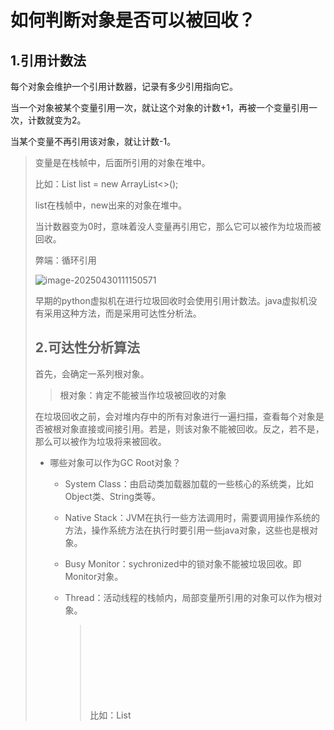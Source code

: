 # 如何判断对象是否可以被回收？

## 1.引用计数法

每个对象会维护一个引用计数器，记录有多少引用指向它。

当一个对象被某个变量引用一次，就让这个对象的计数+1，再被一个变量引用一次，计数就变为2。

当某个变量不再引用该对象，就让计数-1。

> 变量是在栈帧中，后面所引用的对象在堆中。
>
> 比如：List<Object> list = new ArrayList<>();
>
> list在栈帧中，new出来的对象在堆中。 

当计数器变为0时，意味着没人变量再引用它，那么它可以被作为垃圾而被回收。

弊端：循环引用

![image-20250430111150571](https://wsb-typora-picture.oss-cn-chengdu.aliyuncs.com/picgo/202504301111707.png)

早期的python虚拟机在进行垃圾回收时会使用引用计数法。java虚拟机没有采用这种方法，而是采用可达性分析法。

## 2.可达性分析算法

首先，会确定一系列根对象。

> 根对象：肯定不能被当作垃圾被回收的对象

在垃圾回收之前，会对堆内存中的所有对象进行一遍扫描，查看每个对象是否被根对象直接或间接引用。若是，则该对象不能被回收。反之，若不是，那么可以被作为垃圾将来被回收。

- 哪些对象可以作为GC Root对象？

  - System Class：由启动类加载器加载的一些核心的系统类，比如Object类、String类等。

  - Native Stack：JVM在执行一些方法调用时，需要调用操作系统的方法，操作系统方法在执行时要引用一些java对象，这些也是根对象。

  - Busy Monitor：sychronized中的锁对象不能被垃圾回收。即Monitor对象。

  - Thread：活动线程的栈帧内，局部变量所引用的对象可以作为根对象。

    > 比如：List<Object> list = new ArrayList<>(); 中这个ArrayList对象是根对象。
    >
    > 而当list = null后，没有变量再引用它，它就不再是根对象，可以被回收了。

## 3.五种引用

![](https://wsb-typora-picture.oss-cn-chengdu.aliyuncs.com/picgo/202504301428744.png)

实线：表示强引用

虚线：软弱虚终结期引用

### 3.1强引用

- 我们常用的new一个对象将其赋值给一个变量。那么这个变量就强引用了这个对象。

- 只有所有 GC Root 对象都不通过【强引用】引用该对象，该对象A1才能被垃圾回收

### 3.2软引用（SoftReference）

- 在垃圾回收后，内存仍不足时会再次出发垃圾回收，回收 没有其他强引用引用 仅有软引用 引用的对象。 

- 可以配合引用队列来释放软引用自身。

  > 软引用自身也是一个对象，如果在它创建时给他分配了一个引用队列（也可以不配合引用队列使用），那么在它所引用的对象A2被回收时，软引用对象就会进入这个队列。弱引用也是类似。
  >
  > 因为，不论是软引用还是弱引用，他们自身也要占用一定的内存。因为他们可能还被强引用引用着，如果想对他们占用的内存做进一步的释放，需要使用引用队列去找到他们。
  >
  > <img src="https://wsb-typora-picture.oss-cn-chengdu.aliyuncs.com/picgo/202504301443841.png" alt="image-20250430144313777" style="zoom:50%;" />

### 3.3弱引用（WeakReference）

- 在垃圾回收时，无论内存是否充足，都会回收 没有其他强引用引用 弱引用 引用的对象 。
- 可以配合引用队列来释放弱引用自身。

### 3.4虚引用（PhantomReference）

- 虚引用必须配合引用队列使用，即在虚引用对象创建时会关联一个引用队列。虚引用中唯一的作用就是用队列接收对象即将死亡的通知。
- 主要配合 ByteBuffer使用，当创建ByteBuffer的实现类对象时，就会创建一个名为Cleaner的虚引用对象，ByteBuffer会分配一块直接内存，并且把直接内存的地址传给虚引用对象。
- 当ByteBuffer不被强引用引用时，它可以被回收，但它分配的那个直接内存并不能被java的垃圾回收管理。所以，当ByteBuffer被回收时，让虚引用对象进入引用队列，这个引用队列由 Reference Handler 线程定时的查看有没有新入队Cleaner，如果有，就调用Cleaner的clean方法，clean方法就根据记录的直接内存的地址，调用Unsafe类中的freeMemory方法释放直接内容。保证了直接内存可以被释放，不会造成内存泄漏。

### 3.5终结器引用（FinalReference）

所谓“终结器引用”，是指当某个对象即将被 GC 回收时，JVM 会检查该对象是否覆盖了 `finalize()` 方法。如果有，就会将这个对象加入一个**Finalizer Reference Queue**，交给专门的线程去执行 `finalize()` 方法

- 终结器引用用必须配合引用队列使用，即在终结器引用对象创建时会关联一个引用队列。
- 所有的java对象都会继承Object类，而Object类中有一个finalize()方法，即终结方法。当这个java对象A4重写了finalize方法，要使用这个方法释放资源时，那么，当没有强引用对象引用他时，会由JVM给他创建一个终结器引用。当A4作为垃圾被回收时，会把终结器引用加入到引用队列中，此时，A4对象还没有被垃圾回收。再由一个优先级很低的线程： Finalizer 线程，在某些时候查看这个队列中是否有终结器引用。若有，那就根据终结器引用找到被引用对象A4并调用它的 finalize  方法，下次垃圾回收时就会回收A4，这个终结器引用也被回收了。
- finalize 方法工作效率很低。因为，第一次回收A4时不能真正被回收掉，而是先要把他的终结器引用入队。并且Finalizer线程的优先级很低，这个finalize 方法被执行的机会很少，所以可能造成A4的finalize 方法迟迟不被调用，这个对象占用的内存也迟迟得不到释放。所以 不推荐使用finalize释放资源。

# 回收算法

## 1.标记清除

<img src="https://wsb-typora-picture.oss-cn-chengdu.aliyuncs.com/picgo/202504301636253.png" alt="image-20250430163645995" style="zoom: 33%;" />

**两阶段：**

- 标记：通过可达性分析，标记出所有需要回收的对象。

- 清除：释放垃圾占用的空间。

  > 释放并不是把其中的每个字节进行清零操作，而是把内存的起始和结束的地址记录在空闲的地址列表中，下次在分配新对象的内存时，就到该列表中去找，看是否有足够的空间容纳新对象。

**弊端：**

- 造成大量的内存碎片

## 2.标记整理

<img src="https://wsb-typora-picture.oss-cn-chengdu.aliyuncs.com/picgo/202504301643406.png" alt="image-20250430164334230" style="zoom:33%;" />

标记-整理算法的“标记”过程与“标记-清除算法”的标记过程一致，但标记之后不会直接清理。而是将所有存活对象都移动到内存的一端。移动结束后直接清理掉剩余部分。解决了空间碎片的问题。

**弊端：**

- 效率较低

## 3.复制

<img src="https://wsb-typora-picture.oss-cn-chengdu.aliyuncs.com/picgo/202504301644061.png" alt="image-20250430164406033" style="zoom:50%;" />

将内存分成两块，每次申请内存时都使用其中的一块，当内存不够时，将这一块内存中所有存活的复制到另一块上。然后再把已使用的内存整个清理掉。然后交换两个区域的位置。解决了空间碎片的问题。

**弊端：**

- 每次在申请内存时，都只能使用一半的内存空间。内存利用率严重不足。
- 在 GC 之后存活对象较少的情况下效率比较高，但如果存活对象比较多时，会执行较多的复制操作，效率就会下降。

## 4.分代回收

![image-20250430164424442](https://wsb-typora-picture.oss-cn-chengdu.aliyuncs.com/picgo/202504301644563.png)

将堆内存划分成了新生代和老年代两个区域。新生代中又划分为伊甸园、幸存区From和幸存区To。

当创建新对象时，一般在伊甸园中。当伊甸园空间不够时，将触发一次垃圾回收，在新生代中的垃圾回收叫 Minor GC。然后根据可达性分析进行标记。然后采用复制算法将存活的对象复制到幸存区To中，同时将这些幸存的对象的寿命+1。然后交换幸存区From和幸存区To的位置。

<img src="https://wsb-typora-picture.oss-cn-chengdu.aliyuncs.com/picgo/202505071414564.png" alt="image-20250507141420512" style="zoom:50%;" />

当下一次Minor GC时，除了伊甸园外，要同时分析幸存区中是否有垃圾要被回收。

当幸存区中对象超过阈值（默认15次垃圾回收后还存活），就将其放入老年代中。

当老年代空间不足，会先尝试触发Minor GC，如果之后空间仍不足，那么触发Full GC，STW的时间更长。

> Minor GC会引发Stop The World。
>
> 即当发生垃圾回收时，要暂停其他的用户线程，由垃圾回收线程完成垃圾回收流程。

# 垃圾回收器

## 1.串行垃圾回收器

![image-20250507143232483](https://wsb-typora-picture.oss-cn-chengdu.aliyuncs.com/picgo/202505071432680.png)

串行垃圾回收器分为Serial和SerialOld。

Serial工作在新生代，采用复制回收算法。

SerialOld工作在老年代，采用标记整理算法。

## 2.吞吐量优先垃圾回收器

<img src="https://wsb-typora-picture.oss-cn-chengdu.aliyuncs.com/picgo/202505071438796.png" alt="image-20250507143830710" style="zoom:50%;" />

ParallelGC工作在新生代，采用复制回收算法。

ParallelOldGC工作在老年代，采用标记整理算法。

![image-20250507144019119](https://wsb-typora-picture.oss-cn-chengdu.aliyuncs.com/picgo/202505071440162.png)

## 3.响应时间优先垃圾回收器

<img src="https://wsb-typora-picture.oss-cn-chengdu.aliyuncs.com/picgo/202505071446326.png" alt="image-20250507144656304" style="zoom:50%;" />

CMS(Concurrent Mark Sweep)并发标记清除。工作在老年代。

ParNewGC工作在新生代，采用复制回收算法。

> 并发：当垃圾回收线程工作时，其他的用户线程可以同时进行。即它们是并发执行，他们都要去抢占CPU。
>
> 并行：当多个垃圾回收线程并行工作，不允许用户线程工作，即STW。

当用CMS发生并发失败问题时，让老年代垃圾回收器从CMS退化为SerialOld。

初始标记和重新标记阶段会触发STW。

![image-20250507145619092](https://wsb-typora-picture.oss-cn-chengdu.aliyuncs.com/picgo/202505071456271.png)











# 类加载与字节码

```java
package cn.itcast.jvm.t5;
 // HelloWorld 示例
public class HelloWorld {
 	public static void main(String[] args) {
 		System.out.println("hello world");
 	}
}
```

编译为 HelloWorld.class 后:

```
 0000000 ca fe ba be 00 00 00 34 00 23 0a 00 06 00 15 09
 0000020 00 16 00 17 08 00 18 0a 00 19 00 1a 07 00 1b 07
 0000040 00 1c 01 00 06 3c 69 6e 69 74 3e 01 00 03 28 29
 0000060 56 01 00 04 43 6f 64 65 01 00 0f 4c 69 6e 65 4e
 0000100 75 6d 62 65 72 54 61 62 6c 65 01 00 12 4c 6f 63
 0000120 61 6c 56 61 72 69 61 62 6c 65 54 61 62 6c 65 01
 0000140 00 04 74 68 69 73 01 00 1d 4c 63 6e 2f 69 74 63
 0000160 61 73 74 2f 6a 76 6d 2f 74 35 2f 48 65 6c 6c 6f
 0000200 57 6f 72 6c 64 3b 01 00 04 6d 61 69 6e 01 00 16
 0000220 28 5b 4c 6a 61 76 61 2f 6c 61 6e 67 2f 53 74 72
 0000240 69 6e 67 3b 29 56 01 00 04 61 72 67 73 01 00 13
 0000260 5b 4c 6a 61 76 61 2f 6c 61 6e 67 2f 53 74 72 69
 0000300 6e 67 3b 01 00 10 4d 65 74 68 6f 64 50 61 72 61
 0000320 6d 65 74 65 72 73 01 00 0a 53 6f 75 72 63 65 46
 0000340 69 6c 65 01 00 0f 48 65 6c 6c 6f 57 6f 72 6c 64
 0000360 2e 6a 61 76 61 0c 00 07 00 08 07 00 1d 0c 00 1e
 0000400 00 1f 01 00 0b 68 65 6c 6c 6f 20 77 6f 72 6c 64
 0000420 07 00 20 0c 00 21 00 22 01 00 1b 63 6e 2f 69 74
 0000440 63 61 73 74 2f 6a 76 6d 2f 74 35 2f 48 65 6c 6c
 0000460 6f 57 6f 72 6c 64 01 00 10 6a 61 76 61 2f 6c 61
 0000500 6e 67 2f 4f 62 6a 65 63 74 01 00 10 6a 61 76 61
 0000520 2f 6c 61 6e 67 2f 53 79 73 74 65 6d 01 00 03 6f
 0000540 75 74 01 00 15 4c 6a 61 76 61 2f 69 6f 2f 50 72
 0000560 69 6e 74 53 74 72 65 61 6d 3b 01 00 13 6a 61 76
 0000600 61 2f 69 6f 2f 50 72 69 6e 74 53 74 72 65 61 6d
 0000620 01 00 07 70 72 69 6e 74 6c 6e 01 00 15 28 4c 6a
 0000640 61 76 61 2f 6c 61 6e 67 2f 53 74 72 69 6e 67 3b
 0000660 29 56 00 21 00 05 00 06 00 00 00 00 00 02 00 01
 0000700 00 07 00 08 00 01 00 09 00 00 00 2f 00 01 00 01
 0000720 00 00 00 05 2a b7 00 01 b1 00 00 00 02 00 0a 00
 0000740 00 00 06 00 01 00 00 00 04 00 0b 00 00 00 0c 00
 0000760 01 00 00 00 05 00 0c 00 0d 00 00 00 09 00 0e 00
 0001000 0f 00 02 00 09 00 00 00 37 00 02 00 01 00 00 00
 0001020 09 b2 00 02 12 03 b6 00 04 b1 00 00 00 02 00 0a
 0001040 00 00 00 0a 00 02 00 00 00 06 00 08 00 07 00 0b
 0001060 00 00 00 0c 00 01 00 00 00 09 00 10 00 11 00 00
 0001100 00 12 00 00 00 05 01 00 10 00 00 00 01 00 13 00
 0001120 00 00 02 00 14
```



## 1. 类文件结构

根据JVM规范，类文件结构：（各厂商在实现JVM时必须遵从该规范）

```
ClassFile {
    u4             magic; // 魔术
    u2             minor_version;// 小版本号
    u2             major_version;// 主版本号
    u2             constant_pool_count;// 常量池的数量
    cp_info        constant_pool[constant_pool_count-1];// 常量池信息
    u2             access_flags;// 访问修饰。（例如：该类是公共的还是私有的）
    u2             this_class;//当前类信息
    u2             super_class;//父类名信息
    u2             interfaces_count;//接口数量
    u2             interfaces[interfaces_count];//一个类可以实现多个接口
    u2             fields_count;//类中字段数量
    field_info     fields[fields_count];//一个类可以有多个字段
    u2             methods_count;//类中方法数量
    method_info    methods[methods_count];//一个类可以有个多个方法
    u2             attributes_count;//此类的属性表中的属性数。（类的附加属性信息）
    attribute_info attributes[attributes_count];//属性表集合
}
```

u4代表4个字节。

### 1.1 魔数

所有文件都有一个自己的特定类型，例如：java文件用4个字节表示这是一个java class文件，而不是其他的文件。

不同的文件有不同的魔数信息。例如，一个png或者jdp图片，它们的魔数信息是不同的。即魔数：标识该文件是什么类型。

java中，0~3字节，表示它是否是class类型文件，用 ca fe ba be表示。咖啡baby。

### 1.2 版本

4~7字节，表示类的版本。例如：00 00 00 34。这里小版本没有表示出来。主版本为00 34（16进制->10进制为 52）表示 jdk 8。 51 表示 jdk7。53 表示 jdk9。

### 1.3 常量池

8~9字节，表示常量池长度，常量池中项的数目。例如：00 23（16进制->10进制为 35）表示常量池中一共有35项（#1~#34项），注意：#0项不计入，也没有值。即，最终有34项。

![image-20250324115418546](https://wsb-typora-picture.oss-cn-chengdu.aliyuncs.com/picgo/202503241154655.png)

第#1项 0a表示该常量项是什么类型。需要查表。例如：0a（10）-> CONSTANT_methodref 方法引用信息。方法信息的长度是固定的，接下来的4个字节就代表方法相关信息。例如：前两个字节为 00 06 代表 它引用了常量池中第#6项，代表方法的所属类。通过一层层查找，知道了 它是Object类的方法。具体是哪个方法，查看后两个字节为 00 15（21）代表它引用了常量池中第#21项，代表方法名信息。综上，第#1项 是Object类下的无参构造方法。即，通过 0a 00 06 00 15 我们可以知道：在常量池中有一项定义了方法，方法所属类和方法名通过查常量池中另外两项也可以知道。

第#2项 09 -> CONSTANT_Fieldref，表示是Field信息。后4个字节00 16（22） 00 17 （23）表示引用了常量池中#22和#23项获得该成员变量的所属类和成员变量名。综上，第#2项是System类下的一个成员变量，成员变量的名字是out，成员变量类型是PrintStream。

第#3项08 -> CONSTANT_String，表示一个字符串常量名称，后两个字节 00 18（24）表示引用了常量池中#24项。综上，第#3项是字符串常量“hello world”。

第#4项0a -> CONSTANT_methodref表示一个方法引用信息。后4个字节 00 19（25） 00 1a（26）表示引用了常量池中#25和#26项。综上，第#4项是 PrintStream类下的println方法，方法参数类型是String类，返回值类型是void 。

第#5项 07 -> CONSTANT_Class表示是Class信息，后两个字节 00 1b（27）代表 去查常量池中第#27项。是本类的信息。

第#6项 07 -> CONSTANT_Class表示是Class信息，后两个字节 00 1c（28）代表 去查常量池中第#28项，就知道Class信息了。是父类的信息。

第#7项 01 -> CONSTANT_Utf8表示是一个Utf8串，后两个字节00 06 表示该Utf8串的长度 6个字节。那么，查看接下来的6个字节 3c 69 6e 69 74 3e，转换成字符是 <init>。表示是一个init方法，即构造方法。 

第#8项 01 -> CONSTANT_Utf8表示是一个Utf8串，后两个字节00 03 表示该Utf8串的长度 3个字节。那么，查看接下来的3个字节 28 29 56 转换成字符是 ()V 。表示无参、无返回值。

第#9项 01 -> CONSTANT_Utf8表示是一个Utf8串，后两个字节00 04 表示该Utf8串的长度 4个字节。那么，查看接下来的4个字节，转换成字符是 Code。 代表方法的一个属性。字节码。

第#10项 01 -> CONSTANT_Utf8表示是一个Utf8串，后两个字节00 0f 表示该Utf8串的长度 15个字节。那么，查看接下来的15个字节，转换成字符是 LineNumberTable。 代表方法的一个属性。方法的行号表。

第#11项 01 -> CONSTANT_Utf8表示是一个Utf8串，后两个字节00 12 表示该Utf8串的长度 18个字节。那么，查看接下来的18个字节，转换成字符是 LocalVariableTable。 代表方法的一个属性。方法的本地变量表。

第#12项 01 -> CONSTANT_Utf8表示是一个Utf8串，后两个字节00 04 表示该Utf8串的长度 4个字节。那么，查看接下来的4个字节，转换成字符是 this。 

第#13项 01 -> CONSTANT_Utf8表示是一个Utf8串，后两个字节00 1d 表示该Utf8串的长度29个字节。那么，查看接下来的29个字节，转换成字符是 Lcn/itcast/jvm/t5/HeloWorld;。在字节码中，L开头，分号结尾，表示一个具体的类型。中间是类型的全路径。

第#14项 01 -> CONSTANT_Utf8表示是一个Utf8串，后两个字节00 04 表示该Utf8串的长度 4个字节。那么，查看接下来的4个字节，转换成字符是 main。

第#15项 01 -> CONSTANT_Utf8表示是一个Utf8串，后两个字节00 16 表示该Utf8串的长度 22个字节。那么，查看接下来的22个字节，转换成字符是 ([Ljava/lang/String;)V。表示字符串类型的数组。[表示是一个数组。返回值类型是void。

第#16项 01 -> CONSTANT_Utf8表示是一个Utf8串，后两个字节00 04 表示该Utf8串的长度 4个字节。那么，查看接下来的4个字节，转换成字符是 args。

第#17项 01 -> CONSTANT_Utf8表示是一个Utf8串，后两个字节00 13 表示该Utf8串的长度 19个字节。那么，查看接下来的19个字节，转换成字符是 [Ljava/lang/String;。进一步描述了一下args参数的类型，是一个字符串数组。

第#18项 01 -> CONSTANT_Utf8表示是一个Utf8串，后两个字节00 10 表示该Utf8串的长度 16个字节。那么，查看接下来的16个字节，转换成字符是 MethodParameters。代表方法的一个属性。方法的参数名称信息。

第#19项 01 -> CONSTANT_Utf8表示是一个Utf8串，后两个字节00 0a 表示该Utf8串的长度 10个字节。那么，查看接下来的10个字节，转换成字符是 SourceFile。代表类的一个属性。类的源文件。

第#20项 01 -> CONSTANT_Utf8表示是一个Utf8串，后两个字节00 0f 表示该Utf8串的长度 15个字节。那么，查看接下来的15个字节，转换成字符是 HelloWorld.java。即第#19 #20项结合起来就是，这个类的源文件是HelloWorld.java。

第#21项 0c ->  CONSTANT_NameAndType表示 名称+类型。后4个字节 00 07 00 08 代表引用了常量池中#7 #8两项，用来确定方法的名称和方法的参数类型、返回值类型。

第#22项 07 ->  CONSTANT_Class表示是Class信息。后两个字节 00 1d（29）引用了常量池中第#29项。

第#23项 0c ->  CONSTANT_NameAndType表示 名称+类型。后4个字节 00 1e（30） 00 1f（31） 代表引用了常量池中#30 #31两项，用来确定成员变量的名称和成员变量的类型。

第#24项 01-> CONSTANT_Utf8表示是一个Utf8串。后两个字节 00 0f（15） 代表 该Utf8串的长度 15个字节。那么，查看接下来的15个字节 00 0b 68 65 6c 6c 6f 20 77 6f 72 6c 64 ，转换成字符是 hello world。

第#25项 07 ->  CONSTANT_Class表示是Class信息。后两个字节 00 20（32）引用了常量池中第#32项。

第#26项 0c ->  CONSTANT_NameAndType表示 名称+类型。后4个字节 00 21（33） 00 22（34） 代表引用了常量池中#33 #34两项。用来确定方法的名称和方法的参数类型、返回值类型。

第#27项 01-> CONSTANT_Utf8表示是一个Utf8串。后两个字节 00 1b（27）代表 该Utf8串的长度 27个字节。那么，查看接下来的27个字节，转换成字符是 cn/itcast/jvm/t5/HelloWorld。即该类文件的包名+类名，即全限定名。

第#28项 01-> CONSTANT_Utf8表示是一个Utf8串。后两个字节 00 10（16）代表 该Utf8串的长度 16个字节。那么，查看接下来的16个字节 6a 61 76 61 2f 6c 61 6e 67 2f 4f 62 6a 65 63 74，转换成字符是 java/lang/Object。表示这个是一个Object类。

第#29项 01-> CONSTANT_Utf8表示是一个Utf8串。后两个字节 00 10（16）代表 该Utf8串的长度 16个字节。那么，查看接下来的16个字节 6a 61 76 61 2f 6c 61 6e 67 2f 53 79 73 74 65 6d，转换成字符是java/lang/System。表示这个是一个System类。

第#30项 01-> CONSTANT_Utf8表示是一个Utf8串。后两个字节 00 03 代表 该Utf8串的长度 3个字节。那么，查看接下来的3个字节 6f 75 74 ，转换成字符是 out 。

第#31项 01-> CONSTANT_Utf8表示是一个Utf8串。后两个字节 00 15（21）代表 该Utf8串的长度 21个字节。那么，查看接下来的21个字节 4c 6a 61 76 61 2f 69 6f 2f 50 72 69 6e 74 53 74 72 65 61 6d 3b 转换成字符是java/io/PrintStream。表示这个是一个PrintStream类。

第#32项 01-> CONSTANT_Utf8表示是一个Utf8串。后两个字节 00 13（19）代表 该Utf8串的长度 19个字节。那么，查看接下来的19个字节，转换成字符是java/io/PrintStream。表示这个是一个PrintStream类。

第#33项 01-> CONSTANT_Utf8表示是一个Utf8串。后两个字节 00 07 代表 该Utf8串的长度 7 个字节。那么，查看接下来的7个字节，转换成字符是 println。

第#34项 01-> CONSTANT_Utf8表示是一个Utf8串。后两个字节 00 15（21）代表 该Utf8串的长度 21个字节。那么，查看接下来的21个字节，转换成字符是 (java/lang/String;)V。表示println方法的参数类型是String类，返回值类型是void。

### 1.4 访问标识与继承信息

![image-20250324155934051](https://wsb-typora-picture.oss-cn-chengdu.aliyuncs.com/picgo/202503241605060.png)

ACC_SUPER：表示一个类。

ACC_SYNTHETIC：表示是人工合成的，不是源代码。

ACC_ANNOTATION：表示是一个注解。

在常量池看完之后，接着往后看。

比如，后面两个字节是 00 21，那么查上面的表，看哪几项加起来是 00 21。可以看到，00 20 + 00 01 = 00 21。表示它是一个公共的类。

再往后两个字节是 00 05 表示本类的全限定名，从常量池中第#5项中找。

再往后两个字节是 00 06 表示父类的全限定名，从常量池中第#6项中找。

再往后两个字节是 00 00 表示接口的数量。这里为0，如果有的话 后面还会有一些接口的信息。

# 内存模型（Java Memory  Model-JMM）

JMM 定义了一套在**多线程**读写共享数据时（成员变量、数组）时，对数据的可见性、有序 性、和原子性的规则和保障

## 1.原子性

### 1.1问题

两个线程对初始值为 0 的静态变量一个做自增，一个做自减，各做 5000 次，结果不一定是0.

因为 Java 中对静态变量的自增，自减并不是原子操作。

例如，如对于 i++ 而言（i 为静态变量），实际会产生如下的 JVM 字节码指令：

```
getstatic   i  // 获取静态变量i的值
iconst_1       // 准备常量1
iadd           // 加法
putstatic   i  // 将修改后的值存入静态变量i
```

java的内存模型：分为主内存和工作内存。

静态变量的自增和自减需要在主存和线程内存中进行数据交换。

![image-20250401155757723](https://wsb-typora-picture.oss-cn-chengdu.aliyuncs.com/picgo/202504011558980.png)

如果是单线程：顺序执行，不会交错执行。

```
// 假设i的初始值为0
getstatic     i  // 线程1：获取静态变量i的值 线程内i=0
iconst_1         // 线程1：准备常量1
iadd             // 线程1：自增，线程内i=1
putstatic     i  // 线程1：将修改后的值存入静态变量i 静态变量i=1

getstatic     i  // 线程1：获取静态变量i的值 线程内i=1
iconst_1         // 线程1：准备常量1
isub             // 线程1：自减，线程内i=0
putstatic     i  // 线程1：将修改后的值存入静态变量i 静态变量i=0
```

如果是多线程：由于cpu的时间片抢占式算法，因此会交错执行。

出现负数的情况：

```
// 假设i的初始值为0
getstatic     i  // 线程1：获取静态变量i的值 线程内i=0
getstatic     i  // 线程2：获取静态变量i的值 线程内i=0
iconst_1         // 线程1：准备常量1
iadd  			 // 线程1：自增，线程内i=1
putstatic     i  // 线程1：将修改后的值存入静态变量i 静态变量i=1
iconst_1         // 线程2：准备常量1
isub             // 线程2：自减，线程内i=-1
putstatic     i  // 线程2：将修改后的值存入静态变量i 静态变量i=-1
```

出现正数的情况：

```
// 假设i的初始值为0
getstatic     i  // 线程1：获取静态变量i的值 线程内i=0
getstatic     i  // 线程2：获取静态变量i的值 线程内i=0
iconst_1         // 线程1：准备常量1
iadd  			 // 线程1：自增，线程内i=1
iconst_1         // 线程2：准备常量1
isub             // 线程2：自减，线程内i=-1
putstatic     i  // 线程2：将修改后的值存入静态变量i 静态变量i=-1
putstatic     i  // 线程1：将修改后的值存入静态变量i 静态变量i=1
```

### 1.2解决方法

通过**synchonized**（同步关键字）保证原子性

```java
synchronized( 对象 ) { // 两个线程锁住的必须是同一个对象
	要作为原子操作代码
}
```

## 2.可见性

### 2.1问题

main 线程对 run 变量的修改对于 t 线程不可见，导致了 t 线程无法停止：

```java
static boolean run = true;

public static void main(String[] args) throws InterruptedException {
    Thread t = new Thread(() -> {
        while (run) {
            // .... 这里的循环会一直运行
        }
    });

    t.start();  // ① 启动子线程 t

    Thread.sleep(1000); // ② 主线程睡眠 1 秒

    run = false; // ③ 主线程修改 run 变量
}
```

分析：

1. 初始状态， t 线程刚开始从主内存读取了 run 的值到工作内存。

![image-20250401162421908](https://wsb-typora-picture.oss-cn-chengdu.aliyuncs.com/picgo/202504011624984.png)

2.因为 t 线程要频繁从主内存中读取 run 的值（每次while都会去读），JIT 编译器会将 run 的值缓存至自己工作内存中的高 速缓存中，减少对主存中 run 的访问，提高效率

![image-20250401162444465](https://wsb-typora-picture.oss-cn-chengdu.aliyuncs.com/picgo/202504011624538.png)

3.1 秒之后，main 线程修改了 run 的值，并同步至主存，而 t 是从自己工作内存中的高速缓存中读 取这个变量的值，结果永远是旧值

![![](https://wsb-typora-picture.oss-cn-chengdu.aliyuncs.com/picgo/202504011625401.png)](https://wsb-typora-picture.oss-cn-chengdu.aliyuncs.com/picgo/202504011625401.png)

### 2.2解决方法

**volatile**（易变关键字）

可以用来修饰成员变量和静态成员变量，他可以避免线程从自己的工作缓存中查找变量的值，必须到主内存中获取它的值，线程操作 volatile 变量都是直接操作主内存中的对应变量。

### 2.3可见性

上述例子体现的就是可见性，它保证的是在多个线程之间，一个线程对 volatile 变量的修改对另一 个线程可见， 但不能保证原子性，仅适用于在一个写线程，多个读线程的情况。

即保证一个线程对 volatile 变量进行写操作后，其他线程读该 volatile 变量时可以读取到最新值。但是，在出现原子性问题时，是线程1已经读取到了变量，然后另线程2抢占了cpu执行权，那么当执行权回到线程1时，它不会再去主内存中读该变量，而是直接用之前已经读到的进行操作，因为volatile失效。

> synchronized 语句块既可以保证代码块的原子性，也同时保证代码块内变量的可见性。但缺点是 synchronized是属于重量级操作，性能相对更低。而volatile只能保证可见性。属于轻量级操作。

> synchronized可以保证原子性是因为：
>
> JMM规定了`synchronized` 的两大特性：
>
> 1.进入 `synchronized` 代码块时，必须从主内存读取共享变量的最新值（保证可见性）。
>
> 2.退出 `synchronized` 代码块时，必须将变量的修改刷新回主内存（保证修改对其他线程可见）。

### 2.4扩展

当在上述while循环中加入了：

```java
 System.out.println() // 例如: System.out.println(1) 
```

那么，此时不加volatile关键字也可以。

这是因为：

![image-20250401163905618](https://wsb-typora-picture.oss-cn-chengdu.aliyuncs.com/picgo/202504011639741.png)

println方法内部使用了synchronized关键字，要对当前this，即PrintStream进行同步。那么就会强制当前线程读取主内存中的值，破坏了JIT的优化。

## 3.有序性

### 3.1问题

```java
    int num = 0;
    boolean ready = false;

    // 线程1 执行此方法
    public void actor1(I_Result r) {
        if (ready) {
            r.r1 = num + num;
        } else {
            r.r1 = 1;
        }
    }

    // 线程2 执行此方法
    public void actor2(I_Result r) {
        num = 2;
        ready = true;
    }
```

其中， I_Result 是一个对象，有一个属性 r1 用来保存结果。结果有几种？

分析：

1.线程1 先执行，这时 ready = false，所以进入 else 分支结果为 1

2.线程2 先执行 num = 2，但没来得及执行 ready = true，线程1 执行，还是进入 else 分支，结果为1

3.线程2 执行到 ready = true，线程1 执行，这回进入 if 分支，结果为 4（执行了num）

**4.**线程2 执行 ready = true，切换到线程1，进入 if 分支，相加为 0，再切回线程2 执行  num = 2。

上述第4种现象叫做**指令重排**，是 JIT 编译器在运行时的一些优化。

### 3.2解决方法

加上volatile关键字可以禁用指令重排。

```java
volatile boolean ready = false;
```

### 3.3有序性理解

JVM 会在不影响正确性的前提下，调整语句的执行顺序

```java
static int i;
static int j;
 // 在某个线程内执行如下赋值操作
i = ...; // 较为耗时的操作
j = ...; 
```

可以看到，先执行 i  还是 先执行  j ，对最终的结果不会产生影响。所以，上面代码真正执行时，既可以是

```java
i = ...; // 较为耗时的操作
j = ...;
```

也可以是

```java
j = ...;
i = ...; // 较为耗时的操作
```

这种特性称之为『指令重排』。在单线程情况下没有问题，但在多线程情况下就会出现问题。

例如：著名的 double-checked  locking（双重判定锁） 模式实现单例

```java
public final class Singleton {
    private static Singleton INSTANCE = null;

    private Singleton() { }

    public static Singleton getInstance() {
        // 实例没创建，才会进入内部的 synchronized 代码块
        if (INSTANCE == null) {            
            synchronized (Singleton.class) {
                // 也许有其它线程已经创建实例，所以再判断一次
                if (INSTANCE == null) {
                    INSTANCE = new Singleton();
                }
            }
        }
        return INSTANCE;
    }
}
```

以上的实现特点是： 

1.懒惰实例化 

2.首次使用创建实例时调用getInstance()才使用synchronized加锁，后续再创建实例时无需加锁（如果直接给getInstance方法上加锁，粒度就太大了，每次调用方法都会加锁）

但在多线程环境下，上面的代码是有问题的，他没有考虑指令重排的问题。

`INSTANCE = new Singleton() `对应的字节码为：

```
0:   new           #2      // class cn/itcast/jvm/t4/Singleton （创建 Singleton 对象：先给对象分配空间，执行结果																	会把对象的引用放入操作数栈）
3:   dup                   // （操作数栈把这个引用复制了一份，此时，栈顶有两个对象的引用）
4:   invokespecial #3      // Method "<init>":()V （第一个对象引用地址交给invokespecial调用构造方法<init>）
7:   putstatic     #4      // Field （第二个对象引用地址交给putstatic给INSTANCE静态变量赋值）
```

其中 4 7 两步的顺序不是固定的，也许 jvm 会指令重排优化为：先将引用地址赋值给 INSTANCE 变量后，再执行 构造方法，如果两个线程 t1，t2 按如下时间序列执行：

```
时间1  t1 线程执行到 INSTANCE = new Singleton(); 
时间2  t1 线程分配空间，为Singleton对象生成了引用地址（0 处）
时间3  t1 线程将引用地址赋值给 INSTANCE，这时 INSTANCE != null（7 处）
时间4  t2 线程进入getInstance() 方法，发现 INSTANCE != null（synchronized块外），直接返回 INSTANCE
时间5  t1 线程执行Singleton的构造方法（4 处）
```

这时 t1 还未完全将构造方法执行完毕，如果在构造方法中要执行很多初始化操作，那么 t2 拿到的是将 是一个未初始化完毕的单例

对 INSTANCE 使用 volatile 修饰即可，可以禁用指令重排，（在 JDK 5 以上的版本的 volatile 才 会真正有效）

### 3.4happens-before

happens-before 规定了哪些写操作对其它线程的读操作可见，它是可见性与有序性的一套规则总结， 抛开以下 happens-before 规则，JMM 并不能保证一个线程对共享变量的写，对于其它线程对该共享变 量的读可见

## 4.CAS与原子类

CAS 即  Compare and Swap，它体现的一种乐观锁的思想。配合volatile使用，不同于synchronized，它不会加锁。

比如多个线程要对一个共享的整型变量执行 +1 操作：

```java
// 需要不断尝试
while (true) { 
    int 旧值 = 共享变量;  // 比如拿到了当前值 0。 （将共享变量从主内存中读到工作内存中）
    int 结果 = 旧值 + 1;   // 在旧值 0 的基础上增加 1，正确结果是 1 

    /*
     * compareAndSwap(旧值, 结果) 会尝试把结果赋值给共享变量，赋值的同时会比较旧值和当前的旧值是否相同
     * 这时候如果别的线程把共享变量改成了 5，本线程的正确结果 1 就作废了，
     * 这时候 compareAndSwap 返回 false，重新尝试，直到：
     * compareAndSwap 返回 true，表示我本线程做修改的同时，别的线程没有干扰
     */
    if (compareAndSwap(旧值, 结果)) { 
        // 成功，退出循环
        break;
    }
}
```

获取共享变量时，为了保证该变量的可见性，需要使用 volatile 修饰。结合 CAS 和 volatile 可以实现无 锁并发，适用于竞争不激烈、多核 CPU 的场景下。

- 因为没有使用 synchronized，所以线程不会陷入阻塞，这是效率提升的因素之一 

- 但如果竞争激烈，可以想到重试必然频繁发生，反而效率会受影响
